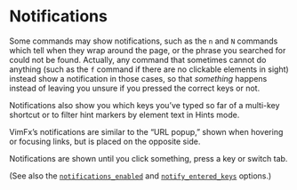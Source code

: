 <!--
This is part of the VimFx documentation.
Copyright Simon Lydell 2015, 2016.
See the file README.md for copying conditions.
-->

# Notifications

Some commands may show notifications, such as the `n` and `N` commands which
tell when they wrap around the page, or the phrase you searched for could not be
found. Actually, any command that sometimes cannot do anything (such as the `f`
command if there are no clickable elements in sight) instead show a notification
in those cases, so that _something_ happens instead of leaving you unsure if you
pressed the correct keys or not.

Notifications also show you which keys you’ve typed so far of a multi-key
shortcut or to filter hint markers by element text in Hints mode.

VimFx’s notifications are similar to the “URL popup,” shown when hovering or
focusing links, but is placed on the opposite side.

Notifications are shown until you click something, press a key or switch tab.

(See also the [`notifications_enabled`] and [`notify_entered_keys`] options.)

[`notifications_enabled`]: options.md#notifications_enabled
[`notify_entered_keys`]: options.md#notify_entered_keys
